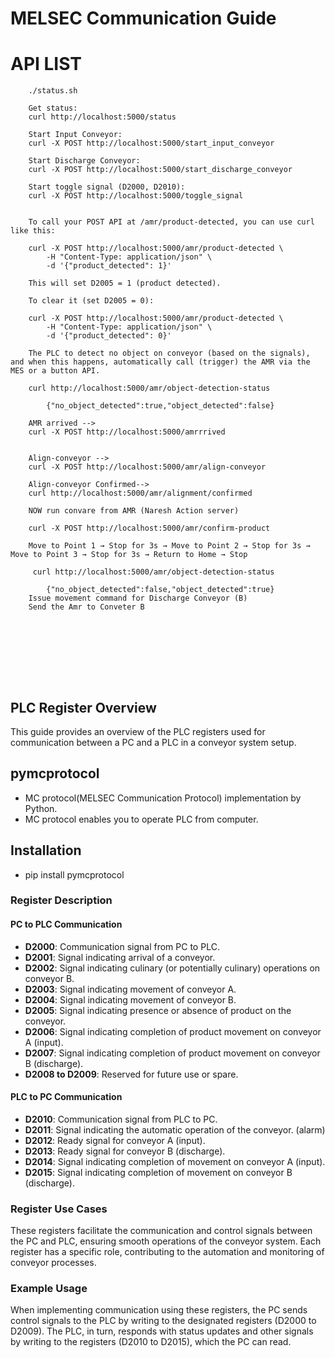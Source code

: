# MELSEC Communication Guide

# API LIST
```
    ./status.sh

    Get status:
    curl http://localhost:5000/status

    Start Input Conveyor:
    curl -X POST http://localhost:5000/start_input_conveyor

    Start Discharge Conveyor:
    curl -X POST http://localhost:5000/start_discharge_conveyor

    Start toggle signal (D2000, D2010):
    curl -X POST http://localhost:5000/toggle_signal


    To call your POST API at /amr/product-detected, you can use curl like this:

    curl -X POST http://localhost:5000/amr/product-detected \
        -H "Content-Type: application/json" \
        -d '{"product_detected": 1}'

    This will set D2005 = 1 (product detected).

    To clear it (set D2005 = 0):

    curl -X POST http://localhost:5000/amr/product-detected \
        -H "Content-Type: application/json" \
        -d '{"product_detected": 0}'

    The PLC to detect no object on conveyor (based on the signals), and when this happens, automatically call (trigger) the AMR via the MES or a button API.

    curl http://localhost:5000/amr/object-detection-status

        {"no_object_detected":true,"object_detected":false}

    AMR arrived -->
    curl -X POST http://localhost:5000/amrrrived


    Align-conveyor -->
    curl -X POST http://localhost:5000/amr/align-conveyor

    Align-conveyor Confirmed-->
    curl http://localhost:5000/amr/alignment/confirmed

    NOW run convare from AMR (Naresh Action server)

    curl -X POST http://localhost:5000/amr/confirm-product

    Move to Point 1 → Stop for 3s → Move to Point 2 → Stop for 3s → Move to Point 3 → Stop for 3s → Return to Home → Stop

     curl http://localhost:5000/amr/object-detection-status

        {"no_object_detected":false,"object_detected":true}
    Issue movement command for Discharge Conveyor (B)
    Send the Amr to Conveter B
    






    

```
## PLC Register Overview

This guide provides an overview of the PLC registers used for communication between a PC and a PLC in a conveyor system setup.

## pymcprotocol
 - MC protocol(MELSEC Communication Protocol) implementation by Python.
 - MC protocol enables you to operate PLC from computer.

## Installation
 - pip install pymcprotocol

### Register Description

#### PC to PLC Communication
- **D2000**: Communication signal from PC to PLC.
- **D2001**: Signal indicating arrival of a conveyor.
- **D2002**: Signal indicating culinary (or potentially culinary) operations on conveyor B.
- **D2003**: Signal indicating movement of conveyor A.
- **D2004**: Signal indicating movement of conveyor B.
- **D2005**: Signal indicating presence or absence of product on the conveyor.
- **D2006**: Signal indicating completion of product movement on conveyor A (input).
- **D2007**: Signal indicating completion of product movement on conveyor B (discharge).
- **D2008 to D2009**: Reserved for future use or spare.

#### PLC to PC Communication
- **D2010**: Communication signal from PLC to PC.
- **D2011**: Signal indicating the automatic operation of the conveyor. (alarm)
- **D2012**: Ready signal for conveyor A (input).
- **D2013**: Ready signal for conveyor B (discharge).
- **D2014**: Signal indicating completion of movement on conveyor A (input).
- **D2015**: Signal indicating completion of movement on conveyor B (discharge).

### Register Use Cases

These registers facilitate the communication and control signals between the PC and PLC, ensuring smooth operations of the conveyor system. Each register has a specific role, contributing to the automation and monitoring of conveyor processes.

### Example Usage

When implementing communication using these registers, the PC sends control signals to the PLC by writing to the designated registers (D2000 to D2009). The PLC, in turn, responds with status updates and other signals by writing to the registers (D2010 to D2015), which the PC can read.
